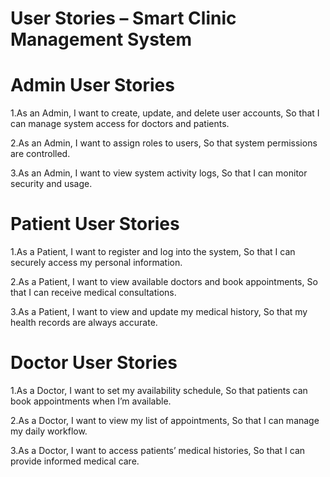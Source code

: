 # User Stories – Smart Clinic Management System

#  Admin User Stories

1.As an Admin,
  I want to create, update, and delete user accounts,
  So that I can manage system access for doctors and patients.

2.As an Admin,
  I want to assign roles to users,
  So that system permissions are controlled.

3.As an Admin,
  I want to view system activity logs,
  So that I can monitor security and usage.

# Patient User Stories

1.As a Patient,
  I want to register and log into the system,
  So that I can securely access my personal information.

2.As a Patient,
  I want to view available doctors and book appointments,
  So that I can receive medical consultations.

3.As a Patient,
  I want to view and update my medical history,
  So that my health records are always accurate.

# Doctor User Stories

1.As a Doctor,
  I want to set my availability schedule,
  So that patients can book appointments when I’m available.

2.As a Doctor,
  I want to view my list of appointments,
  So that I can manage my daily workflow.

3.As a Doctor,
  I want to access patients’ medical histories,
  So that I can provide informed medical care.